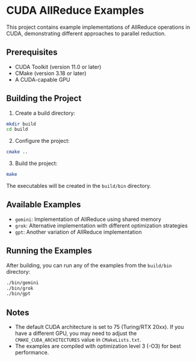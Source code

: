 # CUDA AllReduce Examples

This project contains example implementations of AllReduce operations in CUDA, demonstrating different approaches to parallel reduction.

## Prerequisites

- CUDA Toolkit (version 11.0 or later)
- CMake (version 3.18 or later)
- A CUDA-capable GPU

## Building the Project

1. Create a build directory:
```bash
mkdir build
cd build
```

2. Configure the project:
```bash
cmake ..
```

3. Build the project:
```bash
make
```

The executables will be created in the `build/bin` directory.

## Available Examples

- `gemini`: Implementation of AllReduce using shared memory
- `grok`: Alternative implementation with different optimization strategies
- `gpt`: Another variation of AllReduce implementation

## Running the Examples

After building, you can run any of the examples from the `build/bin` directory:

```bash
./bin/gemini
./bin/grok
./bin/gpt
```

## Notes

- The default CUDA architecture is set to 75 (Turing/RTX 20xx). If you have a different GPU, you may need to adjust the `CMAKE_CUDA_ARCHITECTURES` value in `CMakeLists.txt`.
- The examples are compiled with optimization level 3 (-O3) for best performance. 